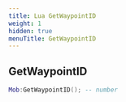 ```yaml
---
title: Lua GetWaypointID
weight: 1
hidden: true
menuTitle: GetWaypointID
---
```

## GetWaypointID
```lua
Mob:GetWaypointID(); -- number
```
